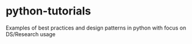 # python-tutorials
Examples of best practices and design patterns in python with focus on DS/Research usage
